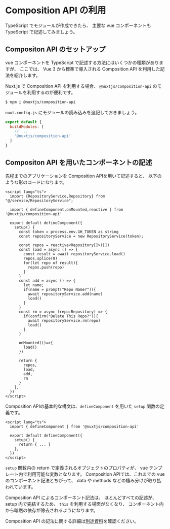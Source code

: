 # Composition API の利用

TypeScript でモジュールが作成できたら、
主要な vue コンポーネントも TypeScript で記述してみましょう。

## Compositon API のセットアップ

vue コンポーネントを TypeScript で記述する方法にはいくつかの種類がありますが、
ここでは、 Vue 3 から標準で導入される Composition API を利用した記法を紹介します。

Nuxt.js で Composition API を利用する場合、
`@nuxtjs/composition-api` のモジュールを利用するのが便利です。

```bash
$ npm i @nuxtjs/composition-api
```

`nuxt.config.js` にモジュールの読み込みを追記しておきましょう。

```js
export default {
  buildModules: [
    // ...
    '@nuxtjs/composition-api'
  ]
}
```

## Compositon API を用いたコンポーネントの記述

先程までのアプリケーションを Composition APIを用いて記述すると、
以下のような形のコードになります。

```vue
<script lang="ts">
  import {RepositoryService,Repository} from "@/service/RepositoryService";

  import { defineComponent,onMounted,reactive } from '@nuxtjs/composition-api'

  export default defineComponent({
    setup() {
      const token = process.env.GH_TOKEN as string
      const repositoryService = new RepositoryService(token);

      const repos = reactive<Repository[]>([])
      const load = async () => {
        const result = await repositoryService.load()
        repos.splice(0)
        for(let repo of result){
          repos.push(repo)
        }
      }
      const add = async () => {
        let name;
        if(name = prompt("Repo Name?")){
          await repositoryService.add(name)
          load()
        }
      }
      const rm = async (repo:Repository) => {
        if(confirm("Delete This Repo?")){
          await repositoryService.rm(repo)
          load()
        }
      }

      onMounted(()=>{
        load()
      })

      return {
        repos,
        load,
        add,
        rm
      }
    },
  })
</script>
```

Composition APIの基本的な構文は、`defineComponent` を用いた
`setup` 関数の定義です。

```vue
<script lang="ts">
  import { defineComponent } from '@nuxtjs/composition-api'

  export default defineComponent({
    setup() {
      return { ... }
    },
  })
</script>
```

`setup` 関数内の return で定義されるオブジェクトのプロパティが、
vue テンプレート内で利用可能な変数となります。
Composition APIでは、これまでの vue のコンポーネント記法とちがって、
data や methods などの棲み分けが取り払われています。

Composition API によるコンポーネント記法は、
ほとんどすべての記述が、setup 内で完結するため、
`this` を利用する場面がなくなり、
コンポーネント内から暗黙の依存が除去されるようになります。

Composition API の記法に関する詳細は[別途資料](/tips/typescript/composition-api.html)を確認ください。


